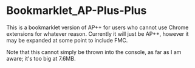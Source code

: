 # Bookmarklet_AP-Plus-Plus

This is a bookmarklet version of AP++ for users who cannot use Chrome extensions for whatever reason. Currently it will just be AP++, however it may be expanded at some point to include FMC.

Note that this cannot simply be thrown into the console, as far as I am aware; it's too big at 7.6MB.
